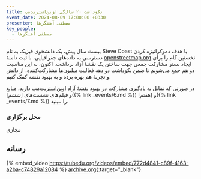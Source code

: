 ```yaml
---
title: نکوداشت ۲۰ سالگی اوپن‌استریت‌مپ
event_date: 2024-08-09 17:00:00 +0330
presenter: مصطفی آهنگرها
key_people:
  - مصطفی آهنگرها
---
```


بیست سال پیش،
یک دانشجوی فیزیک به نام Steve Coast با هدف دموکراتیزه کردن دسترسی به داده‌های جغرافیایی،
با ثبت دامنهٔ
[openstreetmap.org](https://openstreetmap.org)
نخستین گام را برای ایجاد بستر مشارکت جمعی جهت ساختن یک نقشهٔ آزاد برداشت.
اکنون، به این مناسبت دو هم جمع می‌شویم تا ضمن نکوداشت دو دهه فعالیت میلیون‌ها مشارکت‌کننده،
از دانش و تجربهٔ هم بهره برده و به بهبود نقشه کمک کنیم.

در صورتی که تمایل به یادگیری مشارکت در بهبود نقشهٔ آزاد اوپن‌استریت‌مپ دارید،
منابع و فیلم‌های نشست‌های
[ششم]({% link _events/6.md %})
و
[هفتم]({% link _events/7.md %})
را ببینید.

### محل برگزاری

مجازی

## رسانه


{% embed_video https://tubedu.org/videos/embed/772d4841-c89f-4163-a2ba-c74829a12084 %}
[archive.org](https://archive.org/details/done-08-osm-20th){:target="_blank"}
